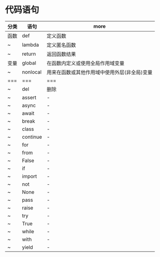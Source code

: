 # 代码语句

| 分类 | 语句     | more                                         |
| ---- | -------- | -------------------------------------------- |
| 函数 | def      | 定义函数                                     |
| ~    | lambda   | 定义匿名函数                                 |
| ~    | return   | 返回函数结果                                 |
| 变量 | global   | 在函数内定义或使用全局作用域变量             |
| ~    | nonlocal | 用来在函数或其他作用域中使用外层(非全局)变量 |
| ===  | ===      | ===                                          |
| ~    | del      | 删除                                         |
| ~    | assert   | -                                            |
| ~    | async    | -                                            |
| ~    | await    | -                                            |
| ~    | break    | -                                            |
| ~    | class    | -                                            |
| ~    | continue | -                                            |
| ~    | for      | -                                            |
| ~    | from     | -                                            |
| ~    | False    | -                                            |
| ~    | if       | -                                            |
| ~    | import   | -                                            |
| ~    | not      | -                                            |
| ~    | None     | -                                            |
| ~    | pass     | -                                            |
| ~    | raise    | -                                            |
| ~    | try      | -                                            |
| ~    | True     | -                                            |
| ~    | while    | -                                            |
| ~    | with     | -                                            |
| ~    | yield    | -                                            |
